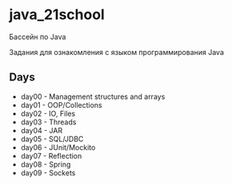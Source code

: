 # java_21school

Бассейн по Java

Задания для ознакомления с языком программирования Java

## Days

- day00 - Management structures and arrays
- day01 - OOP/Collections
- day02 - IO, Files
- day03 - Threads
- day04 - JAR
- day05 - SQL/JDBC
- day06 - JUnit/Mockito
- day07 - Reflection
- day08 - Spring
- day09 - Sockets
